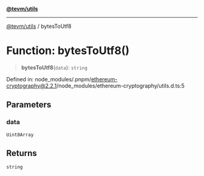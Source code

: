 [**@tevm/utils**](../README.md)

***

[@tevm/utils](../globals.md) / bytesToUtf8

# Function: bytesToUtf8()

> **bytesToUtf8**(`data`): `string`

Defined in: node\_modules/.pnpm/ethereum-cryptography@2.2.1/node\_modules/ethereum-cryptography/utils.d.ts:5

## Parameters

### data

`Uint8Array`

## Returns

`string`
